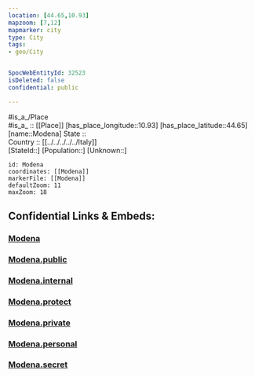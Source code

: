 ```yaml
---
location: [44.65,10.93] 
mapzoom: [7,12] 
mapmarker: city 
type: City
tags:
- geo/City


SpocWebEntityId: 32523
isDeleted: false
confidential: public

---
```

#is_a_/Place  
#is_a_ :: [[Place]] 
[has_place_longitude::10.93] 
[has_place_latitude::44.65] 
[name::Modena] 
State ::  
Country :: [[../../../../../Italy]]  
[StateId::] 
[Population::] 
[Unknown::] 


```leaflet
id: Modena
coordinates: [[Modena]] 
markerFile: [[Modena]] 
defaultZoom: 11 
maxZoom: 18
```


## Confidential Links & Embeds: 

### [Modena](/_Standards/Earth/Continent/Europe/Europe~South/Italy/regions~Italy/Emilia-Romagna/Modena.Province/City/Modena.md) 

### [Modena.public](/_public/Earth/Continent/Europe/Europe~South/Italy/regions~Italy/Emilia-Romagna/Modena.Province/City/Modena.public.md) 

### [Modena.internal](/_internal/Earth/Continent/Europe/Europe~South/Italy/regions~Italy/Emilia-Romagna/Modena.Province/City/Modena.internal.md) 

### [Modena.protect](/_protect/Earth/Continent/Europe/Europe~South/Italy/regions~Italy/Emilia-Romagna/Modena.Province/City/Modena.protect.md) 

### [Modena.private](/_private/Earth/Continent/Europe/Europe~South/Italy/regions~Italy/Emilia-Romagna/Modena.Province/City/Modena.private.md) 

### [Modena.personal](/_personal/Earth/Continent/Europe/Europe~South/Italy/regions~Italy/Emilia-Romagna/Modena.Province/City/Modena.personal.md) 

### [Modena.secret](/_secret/Earth/Continent/Europe/Europe~South/Italy/regions~Italy/Emilia-Romagna/Modena.Province/City/Modena.secret.md)

